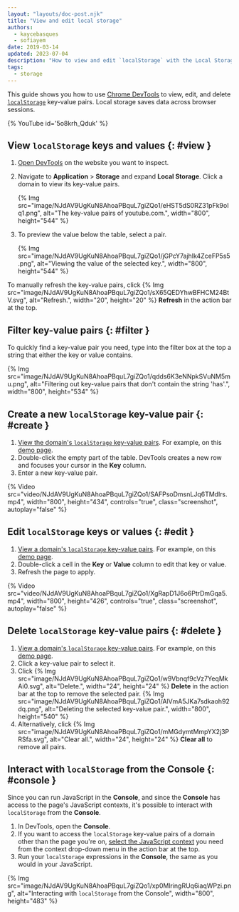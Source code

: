 ```yaml
---
layout: "layouts/doc-post.njk"
title: "View and edit local storage"
authors:
  - kaycebasques
  - sofiayem
date: 2019-03-14
updated: 2023-07-04
description: "How to view and edit `localStorage` with the Local Storage pane and the Console."
tags:
  - storage
---
```


This guide shows you how to use [Chrome DevTools][1] to view, edit, and delete [`localStorage`][2]
key-value pairs. Local storage saves data across browser sessions.

{% YouTube id='5o8krh_Qduk' %}

## View `localStorage` keys and values {: #view }

1. [Open DevTools](/docs/devtools/open/) on the website you want to inspect.

1. Navigate to **Application** > **Storage**  and expand **Local Storage**. Click a domain to view its key-value pairs.

   {% Img src="image/NJdAV9UgKuN8AhoaPBquL7giZQo1/eHST5dS0RZ31pFk9oIq1.png", alt="The key-value pairs of youtube.com.", width="800", height="544" %}

1. To preview the value below the table, select a pair.

   {% Img src="image/NJdAV9UgKuN8AhoaPBquL7giZQo1/jGPcY7ajhIk4ZceFP5s5.png", alt="Viewing the value of the selected key.", width="800", height="544" %}

To manually refresh the key-value pairs, click {% Img src="image/NJdAV9UgKuN8AhoaPBquL7giZQo1/sX65QEDYhwBFHCM24BtV.svg", alt="Refresh.", width="20", height="20" %} **Refresh** in the action bar at the top.

## Filter key-value pairs {: #filter }

To quickly find a key-value pair you need, type into the filter box at the top a string that either the key or value contains.

{% Img src="image/NJdAV9UgKuN8AhoaPBquL7giZQo1/qdds6K3eNNpkSVuNM5mu.png", alt="Filtering out key-value pairs that don't contain the string 'has'.", width="800", height="534" %}

## Create a new `localStorage` key-value pair {: #create }

1. [View the domain's `localStorage` key-value pairs][3]. For example, on this [demo page](https://jec.fish/demo/storage).
1. Double-click the empty part of the table. DevTools creates a new row and focuses your cursor in the **Key** column.
1. Enter a new key-value pair.

{% Video src="video/NJdAV9UgKuN8AhoaPBquL7giZQo1/SAFPsoDmsnLJq6TMdlrs.mp4", width="800", height="434", controls="true", class="screenshot", autoplay="false" %}

## Edit `localStorage` keys or values {: #edit }

1. [View a domain's `localStorage` key-value pairs][4]. For example, on this [demo page](https://jec.fish/demo/storage).
1. Double-click a cell in the **Key** or **Value** column to edit that key or value.
1. Refresh the page to apply.

{% Video src="video/NJdAV9UgKuN8AhoaPBquL7giZQo1/XgRapD1J6o6PtrDmGqa5.mp4", width="800", height="426", controls="true", class="screenshot", autoplay="false" %}

## Delete `localStorage` key-value pairs {: #delete }

1. [View a domain's `localStorage` key-value pairs][5]. For example, on this [demo page](https://jec.fish/demo/storage).
1. Click a key-value pair to select it.
1. Click {% Img src="image/NJdAV9UgKuN8AhoaPBquL7giZQo1/w9Vbnqf9cVz7YeqMkAi0.svg", alt="Delete.", width="24", height="24" %} **Delete** in the action bar at the top to remove the selected pair.
   {% Img src="image/NJdAV9UgKuN8AhoaPBquL7giZQo1/AlVmA5JKa7sdkaoh92dq.png", alt="Deleting the selected key-value pair.", width="800", height="540" %}
1. Alternatively, click {% Img src="image/NJdAV9UgKuN8AhoaPBquL7giZQo1/mMGdymtMmpYX2j3PRSfa.svg", alt="Clear all.", width="24", height="24" %} **Clear all** to remove all pairs.

## Interact with `localStorage` from the Console {: #console }

Since you can run JavaScript in the **Console**, and since the **Console** has access to the page's
JavaScript contexts, it's possible to interact with `localStorage` from the **Console**.

1. In DevTools, open the **Console**.
1. If you want to access the `localStorage` key-value pairs of a domain other than the page you're on, [select the JavaScript context](/docs/devtools/console/reference/#context) you need from the context drop-down menu in the action bar at the top.
1. Run your `localStorage` expressions in the **Console**, the same as you would in your JavaScript.

{% Img src="image/NJdAV9UgKuN8AhoaPBquL7giZQo1/xp0MlringRUq6iaqWPzi.png", alt="Interacting with `localStorage` from the Console", width="800", height="483" %}

[1]: /docs/devtools
[2]: https://developer.mozilla.org/docs/Web/API/Window/localStorage
[3]: #view
[4]: #view
[5]: #view
[6]: #view
